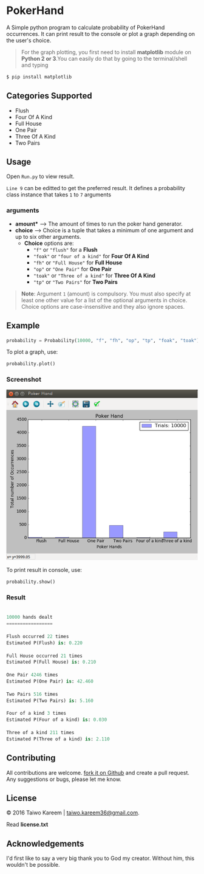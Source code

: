 # PokerHand

A Simple python program to calculate probability of PokerHand occurrences. It can print result to the console or plot a graph depending on the user's choice.

> For the graph plotting, you first need to install **matplotlib** module on **Python 2 or 3**.You can easily do that by going to the terminal/shell and typing

```python
$ pip install matplotlib
```

## Categories Supported

* Flush
* Four Of A Kind
* Full House
* One Pair
* Three Of A Kind
* Two Pairs

## Usage

Open `Run.py` to view result.

`Line 9` can be editted to get the preferred result. It defines a probability class instance that takes `1` to `7` arguments

### arguments
* __amount*__ --> The amount of times to run the poker hand generator.
* __choice__ --> Choice is a tuple that takes a minimum of one argument and up to six other arguments.
	* __Choice__ options are:
		* `"f"` or `"flush"` for a **Flush**
		* `"foak"` or `"four of a kind"` for **Four Of A Kind**
		* `"fh"` or `"Full House"` for **Full House**
		* `"op"` or `"One Pair"` for **One Pair**
		* `"toak"` or `"Three of a kind"` for **Three Of A Kind**
		* `"tp"` or `"Two Pairs"` for **Two Pairs**

> **Note**: Argument `1` (amount) is compulsory. You must also specify at least one other value for a list of the optional arguments in choice.
> Choice options are case-insensitive and they also ignore spaces.

## Example


```python
probability = Probability(10000, "f", "fh", "op", "tp", "foak", "toak")
```

To plot a graph, use:

```python
probability.plot()
```

### Screenshot
![Graph preview](graph.png)

To print result in console, use:

```python
probability.show()
```

### Result

```python

10000 hands dealt
=================

Flush occurred 22 times
Estimated P(Flush) is: 0.220

Full House occurred 21 times
Estimated P(Full House) is: 0.210

One Pair 4246 times
Estimated P(One Pair) is: 42.460

Two Pairs 516 times
Estimated P(Two Pairs) is: 5.160

Four of a kind 3 times
Estimated P(Four of a kind) is: 0.030

Three of a kind 211 times
Estimated P(Three of a kind) is: 2.110
```

## Contributing

All contributions are welcome. [fork it on Github](https://github.com/tushortz/PokerHand.py) and create a pull request. Any suggestions or bugs, please let me know.

## License

© 2016 Taiwo Kareem | taiwo.kareem36@gmail.com.

Read **license.txt**

## Acknowledgements

I'd first like to say a very big thank you to God my creator. Without him, this wouldn't be possible.